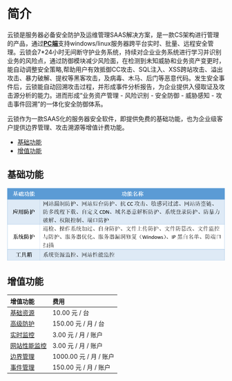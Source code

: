 # 简介

云锁是服务器必备安全防护及运维管理SAAS解决方案，是一款CS架构进行管理的产品，通过[**PC端**](../ru-men-zhi-nan/install/pc.md)支持windows/linux服务器跨平台实时、批量、远程安全管理。云锁会7\*24小时无间断守护业务系统，持续对企业业务系统进行学习并识别业务的风险点，通过防御模块减少风险面，在检测到未知威胁和业务资产变更时，能自动调整安全策略,帮助用户有效抵御CC攻击、SQL注入、XSS跨站攻击、溢出攻击、暴力破解、提权等黑客攻击，及病毒、木马、后门等恶意代码。发生安全事件后，云锁能自动回溯攻击过程，并形成事件分析报告，为企业提供入侵取证及攻击源分析的能力。进而形成“业务资产管理 - 风险识别 - 安全防御 - 威胁感知 - 攻击事件回溯”的一体化安全防御体系。

云锁作为一款SAAS化的服务器安全软件，即提供免费的基础功能，也为企业级客户提供边界管理、攻击溯源等增值计费功能。

* [基础功能](readme.md#基础功能)
* [增值功能](readme.md#增值功能)

## 基础功能

![](../.gitbook/assets/intro.png)

## 增值功能

| 增值功能 | 费用 |
| :--- | :--- |
| [基础资源](http://help.yunsuo.com.cn/manual/f01.html) | 10.00 元 / 台 |
| [高级防护](http://help.yunsuo.com.cn/manual/f16.html) | 150.00 元 / 月 / 台 |
| [实时监控](http://help.yunsuo.com.cn/manual/f05.html) | 3.00 元 / 月 / 账户 |
| [网站性能监控](http://help.yunsuo.com.cn/manual/f26.html) | 3.00 元 / 月 / 账户 |
| [边界管理](http://help.yunsuo.com.cn/manual/f28.html) | 1000.00 元 / 月 / 账户 |
| [事件管理](http://help.yunsuo.com.cn/manual/f29.html) | 150.00 元 / 月 / 账户 |


